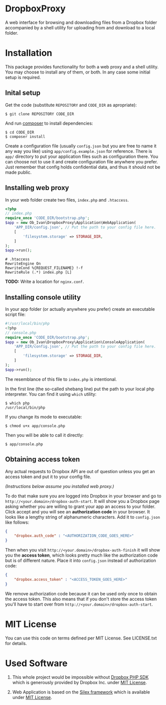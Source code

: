 DropboxProxy
============

A web interface for browsing and downloading files from a Dropbox folder
accompanied by a shell utility for uploading from and download to
a local folder.

Installation
============

This package provides functionality for both a web proxy and a shell utility.
You may choose to install any of them, or both. In any case some initial setup
is required.

Inital setup
------------
Get the code (substitute `REPOSITORY` and `CODE_DIR` as apropriate):

    $ git clone REPOSITORY CODE_DIR

And run [composer](http://getcomposer.org/) to install dependencies:

    $ cd CODE_DIR
    $ composer install

Create a configuration file (usually `config.json` but you are free to name it
any way you like) using `app/config.example.json` for reference.
There is `app/` directory to put your application files such as configuration
there. You can choose not to use it and create configuration file anywhere you
prefer. Just remember that config holds confidential data, and thus it should
not be made public.

Installing web proxy
--------------------
In your web folder create two files, `index.php` and `.htaccess`.

```php
<?php
// index.php
require_once 'CODE_DIR/bootstrap.php';
$app = new Ob_Ivan\DropboxProxy\Application\WebApplication(
    'APP_DIR/config.json', // Put the path to your config file here.
    [
        'filesystem.storage' => STORAGE_DIR,
    ]
);
$app->run();
```

```
# .htaccess
RewriteEngine On
RewriteCond %{REQUEST_FILENAME} !-f
RewriteRule (.*) index.php [L]
```

**TODO:** Write a location for `nginx.conf`.

Installing console utility
--------------------------
In your app folder (or actually anywhere you prefer) create an executable
script file:

```php
#!/usr/local/bin/php
<?php
// console.php
require_once 'CODE_DIR/bootstrap.php';
$app = new Ob_Ivan\DropboxProxy\Application\ConsoleApplication(
    'APP_DIR/config.json', // Put the path to your config file here.
    [
        'filesystem.storage' => STORAGE_DIR,
    ]
);
$app->run();
```

The resemblance of this file to `index.php` is intentional.

In the first line (the so-called shebang line) put the path to your local
php interpreter. You can find it using `which` utility:

    $ which php
    /usr/local/bin/php

If you change its mode to executable:

    $ chmod u+x app/console.php

Then you will be able to call it directly:

    $ app/console.php

Obtaining access token
----------------------
Any actual requests to Dropbox API are out of question unless you get an access
token and put it to your config file.

_(Instructions below assume you installed web proxy.)_

To do that make sure you are logged into Dropbox in your browser and
go to `http://<your.domain>/dropbox-auth-start`. It will show you
a Dropbox page asking whether you are willing to grant your app an
access to your folder. Click accept and you will see an **authorization
code** in your browser. It looks like a lengthy string of alphanumeric
characters. Add it to `config.json` like follows:

```json
{
    "dropbox.auth_code" : "<AUTHORIZATION_CODE_GOES_HERE>"
}
```

Then when you visit `http://<your.domain>/dropbox-auth-finish` it will
show you the **access token**, which looks pretty much like the authorization
code but is of different nature. Place it into `config.json` instead of
authorization code:

```json
{
    "dropbox.access_token" : "<ACCESS_TOKEN_GOES_HERE>"
}
```

We remove authorization code because it can be used only once to obtain
the access token. This also means that if you don't store the access token
you'll have to start over from `http://<your.domain>/dropbox-auth-start`.

MIT License
===========
You can use this code on terms defined per MIT License. See LICENSE.txt for details.

Used Software
=============
1. This whole project would be impossible without
[Dropbox PHP SDK](https://www.dropbox.com/developers/core/sdks/php) which is
generously provided by Dropbox Inc. under
[MIT License](https://github.com/dropbox/dropbox-sdk-php/blob/master/License.txt).

2. Web Application is based on the [Silex framework](http://silex.sensiolabs.org/)
which is available under [MIT License](https://github.com/fabpot/Silex/blob/master/LICENSE).

